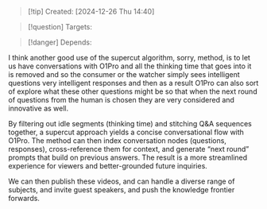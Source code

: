 
>[!tip] Created: [2024-12-26 Thu 14:40]

>[!question] Targets: 

>[!danger] Depends: 

I think another good use of the supercut algorithm, sorry, method, is to let us have conversations with O1Pro and all the thinking time that goes into it is removed and so the consumer or the watcher simply sees intelligent questions very intelligent responses and then as a result O1Pro can also sort of explore what these other questions might be so that when the next round of questions from the human is chosen they are very considered and innovative as well.

By filtering out idle segments (thinking time) and stitching Q&A sequences together, a supercut approach yields a concise conversational flow with O1Pro. The method can then index conversation nodes (questions, responses), cross-reference them for context, and generate “next round” prompts that build on previous answers. The result is a more streamlined experience for viewers and better-grounded future inquiries.

We can then publish these videos, and can handle a diverse range of subjects, and invite guest speakers, and push the knowledge frontier forwards.